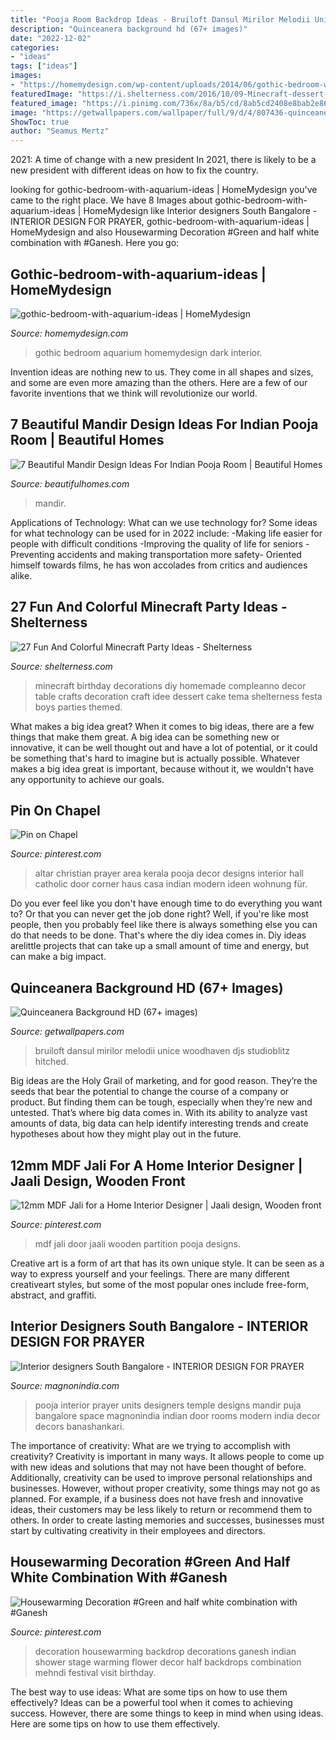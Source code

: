 ```yaml
---
title: "Pooja Room Backdrop Ideas - Bruiloft Dansul Mirilor Melodii Unice Woodhaven Djs Studioblitz Hitched"
description: "Quinceanera background hd (67+ images)"
date: "2022-12-02"
categories:
- "ideas"
tags: ["ideas"]
images:
- "https://homemydesign.com/wp-content/uploads/2014/06/gothic-bedroom-with-aquarium-ideas.jpg"
featuredImage: "https://i.shelterness.com/2016/10/09-Minecraft-dessert-table-decor-made-of-cardboard.jpg"
featured_image: "https://i.pinimg.com/736x/8a/b5/cd/8ab5cd2408e8bab2e868c0c19e5c40ae.jpg"
image: "https://getwallpapers.com/wallpaper/full/9/d/4/807436-quinceanera-background-hd-1920x1080-for-android-40.jpg"
ShowToc: true
author: "Seamus Mertz"
---
```



2021: A time of change with a new president
In 2021, there is likely to be a new president with different ideas on how to fix the country.

	

		
looking for gothic-bedroom-with-aquarium-ideas | HomeMydesign you've came to the right place. We have 8 Images about gothic-bedroom-with-aquarium-ideas | HomeMydesign like Interior designers South Bangalore - INTERIOR DESIGN FOR PRAYER, gothic-bedroom-with-aquarium-ideas | HomeMydesign and also Housewarming Decoration #Green and half white combination with #Ganesh. Here you go:
		
    
## Gothic-bedroom-with-aquarium-ideas | HomeMydesign

<img loading=lazy src="https://homemydesign.com/wp-content/uploads/2014/06/gothic-bedroom-with-aquarium-ideas.jpg" onerror="this.onerror=null;this.src='https://tse4.mm.bing.net/th?id=OIP.kUMnHo1AkHh-klxwA2MmxgHaJQ&amp;pid=15.1';" alt="gothic-bedroom-with-aquarium-ideas | HomeMydesign">

_Source: homemydesign.com_

>gothic bedroom aquarium homemydesign dark interior. 

	

Invention ideas are nothing new to us. They come in all shapes and sizes, and some are even more amazing than the others. Here are a few of our favorite inventions that we think will revolutionize our world.

    
## 7 Beautiful Mandir Design Ideas For Indian Pooja Room | Beautiful Homes

<img loading=lazy src="https://www.beautifulhomes.com/content/dam/beautifulhomes/images/202106/7-beautiful-mandir-design-ideas-for-the-perfect-indian-pooja-room/home-temple-design-made-with-room-divider.jpg" onerror="this.onerror=null;this.src='https://tse4.mm.bing.net/th?id=OIP.F8nBWfdfnLQ4Yf5qHAE77wHaLG&amp;pid=15.1';" alt="7 Beautiful Mandir Design Ideas For Indian Pooja Room | Beautiful Homes">

_Source: beautifulhomes.com_

>mandir. 

	

Applications of Technology: What can we use technology for?
Some ideas for what technology can be used for in 2022 include: 
-Making life easier for people with difficult conditions 
-Improving the quality of life for seniors 
-Preventing accidents and making transportation more safety- Oriented himself towards films, he has won accolades from critics and audiences alike.

    
## 27 Fun And Colorful Minecraft Party Ideas - Shelterness

<img loading=lazy src="https://i.shelterness.com/2016/10/09-Minecraft-dessert-table-decor-made-of-cardboard.jpg" onerror="this.onerror=null;this.src='https://tse3.mm.bing.net/th?id=OIP.8-m93F7ot3Q4Z-piogfpBgHaJ4&amp;pid=15.1';" alt="27 Fun And Colorful Minecraft Party Ideas - Shelterness">

_Source: shelterness.com_

>minecraft birthday decorations diy homemade compleanno decor table crafts decoration craft idee dessert cake tema shelterness festa boys parties themed. 

	

What makes a big idea great?
When it comes to big ideas, there are a few things that make them great. A big idea can be something new or innovative, it can be well thought out and have a lot of potential, or it could be something that's hard to imagine but is actually possible. Whatever makes a big idea great is important, because without it, we wouldn't have any opportunity to achieve our goals.

    
## Pin On Chapel

<img loading=lazy src="https://i.pinimg.com/736x/b6/09/1e/b6091e6371cef77d01a147f670d1db0a.jpg" onerror="this.onerror=null;this.src='https://tse3.mm.bing.net/th?id=OIP.NaiEYxEwuC-rw0WKR000awHaKq&amp;pid=15.1';" alt="Pin on Chapel">

_Source: pinterest.com_

>altar christian prayer area kerala pooja decor designs interior hall catholic door corner haus casa indian modern ideen wohnung für. 

	

Do you ever feel like you don't have enough time to do everything you want to? Or that you can never get the job done right? Well, if you're like most people, then you probably feel like there is always something else you can do that needs to be done. That's where the diy idea comes in. Diy ideas arelittle projects that can take up a small amount of time and energy, but can make a big impact.

    
## Quinceanera Background HD (67+ Images)

<img loading=lazy src="https://getwallpapers.com/wallpaper/full/9/d/4/807436-quinceanera-background-hd-1920x1080-for-android-40.jpg" onerror="this.onerror=null;this.src='https://tse3.mm.bing.net/th?id=OIP.wNfMSjkzppKuSSW6uV0spAHaEK&amp;pid=15.1';" alt="Quinceanera Background HD (67+ images)">

_Source: getwallpapers.com_

>bruiloft dansul mirilor melodii unice woodhaven djs studioblitz hitched. 

	

Big ideas are the Holy Grail of marketing, and for good reason. They’re the seeds that bear the potential to change the course of a company or product. But finding them can be tough, especially when they’re new and untested. That’s where big data comes in. With its ability to analyze vast amounts of data, big data can help identify interesting trends and create hypotheses about how they might play out in the future.

    
## 12mm MDF Jali For A Home Interior Designer | Jaali Design, Wooden Front

<img loading=lazy src="https://i.pinimg.com/736x/06/52/41/065241109bf978b0d1ae8291e605549a.jpg" onerror="this.onerror=null;this.src='https://tse4.mm.bing.net/th?id=OIP.fd7jaG-FlCZJTFunR_7gWgHaJ3&amp;pid=15.1';" alt="12mm MDF Jali for a Home Interior Designer | Jaali design, Wooden front">

_Source: pinterest.com_

>mdf jali door jaali wooden partition pooja designs. 

	

Creative art is a form of art that has its own unique style. It can be seen as a way to express yourself and your feelings. There are many different creativeart styles, but some of the most popular ones include free-form, abstract, and graffiti.

    
## Interior Designers South Bangalore - INTERIOR DESIGN FOR PRAYER

<img loading=lazy src="https://www.magnonindia.com/wp-content/uploads/2018/12/pr-3.jpg" onerror="this.onerror=null;this.src='https://tse1.mm.bing.net/th?id=OIP.7UAVtBDMdo2nI-yPNRUCWwHaI1&amp;pid=15.1';" alt="Interior designers South Bangalore - INTERIOR DESIGN FOR PRAYER">

_Source: magnonindia.com_

>pooja interior prayer units designers temple designs mandir puja bangalore space magnonindia indian door rooms modern india decor decors banashankari. 

	

The importance of creativity: What are we trying to accomplish with creativity?
Creativity is important in many ways. It allows people to come up with new ideas and solutions that may not have been thought of before. Additionally, creativity can be used to improve personal relationships and businesses. However, without proper creativity, some things may not go as planned. For example, if a business does not have fresh and innovative ideas, their customers may be less likely to return or recommend them to others. In order to create lasting memories and successes, businesses must start by cultivating creativity in their employees and directors.

    
## Housewarming Decoration #Green And Half White Combination With #Ganesh

<img loading=lazy src="https://i.pinimg.com/736x/8a/b5/cd/8ab5cd2408e8bab2e868c0c19e5c40ae.jpg" onerror="this.onerror=null;this.src='https://tse2.mm.bing.net/th?id=OIP.jZIG-VufTRws1QALc_vWCAHaD_&amp;pid=15.1';" alt="Housewarming Decoration #Green and half white combination with #Ganesh">

_Source: pinterest.com_

>decoration housewarming backdrop decorations ganesh indian shower stage warming flower decor half backdrops combination mehndi festival visit birthday. 

	

The best way to use ideas: What are some tips on how to use them effectively?
Ideas can be a powerful tool when it comes to achieving success. However, there are some things to keep in mind when using ideas. Here are some tips on how to use them effectively.

